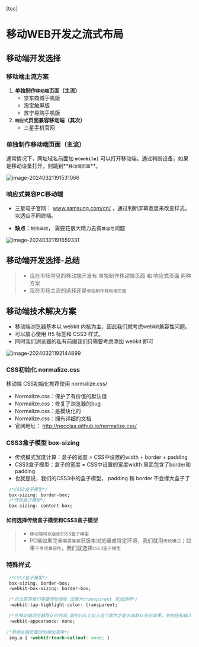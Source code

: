 [toc]





# 移动WEB开发之流式布局



## 移动端开发选择

### 移动端主流方案

1. **单独制作`移动端`页面（主流）**
   * 京东商城手机版
   * 淘宝触屏版
   * 苏宁易购手机版
2. **`响应式`页面兼容移动端（其次）**
   * 三星手机官网



### 单独制作移动端页面（主流）

通常情况下，网址域名前面加 **`m(mobile)`** 可以打开移动端。通过判断设备，如果是移动设备打开，则跳到**`移动端页面`**。 

![image-20240321191531066](http://images.newstar.net.cn/sally-imgsimage-20240321191531066.png) 





### 响应式兼容PC移动端

* 三星电子官网： www.samsung.com/cn/ ，通过判断屏幕宽度来改变样式，以适应不同终端。 

* **缺点：**`制作麻烦`， 需要花很大精力去调`兼容性`问题

![image-20240321191659331](http://images.newstar.net.cn/sally-imgsimage-20240321191659331.png) 



## 移动端开发选择-总结

> * 现在市场常见的移动端开发有 单独制作移动端页面 和 响应式页面 两种方案
> * 现在市场主流的选择还是`单独制作移动端页面`







## 移动端技术解决方案

* 移动端浏览器基本以 webkit 内核为主，因此我们就考虑webkit兼容性问题。
* 可以放心使用 H5 标签和 CSS3 样式。
* 同时我们浏览器的私有前缀我们只需要考虑添加 webkit 即可

![image-20240321192144899](http://images.newstar.net.cn/sally-imgsimage-20240321192144899.png) 



### CSS初始化 normalize.css

移动端 CSS初始化推荐使用 normalize.css/

* Normalize.css：保护了有价值的默认值
* Normalize.css：修复了浏览器的bug
* Normalize.css：是模块化的
* Normalize.css：拥有详细的文档
* 官网地址： http://necolas.github.io/normalize.css/





### CSS3盒子模型 box-sizing

* 传统模式宽度计算：盒子的宽度 = CSS中设置的width + border + padding 
* CSS3盒子模型：盒子的宽度 = CSS中设置的宽度width 里面包含了border和padding 
* 也就是说，我们的CSS3中的盒子模型， padding 和 border 不会撑大盒子了

```css
 /*CSS3盒子模型*/
 box-sizing: border-box;
 /*传统盒子模型*/
 box-sizing: content-box;
```



#### 如何选择传统盒子模型和CSS3盒子模型

> * `移动端可以全部CSS3盒子模型`
> * PC端如果完全`需要兼容`旧版本浏览器或特定环境，我们就用`传统模式`；如果`不考虑兼容性`，我们就选择`CSS3盒子模型`







### 特殊样式

```css
 /*CSS3盒子模型*/
 box-sizing: border-box;
 -webkit-box-sizing: border-box;

 /*点击高亮我们需要清除清除 设置为transparent 完成透明*/
 -webkit-tap-highlight-color: transparent;

 /*在移动端浏览器默认的外观,即在iOS上加上这个属性才能去掉默认亮光效果，给按钮和输入框自定义样式*/
 -webkit-appearance: none;
 
/*禁用长按页面时的弹出菜单*/
 img,a { -webkit-touch-callout: none; }
```

